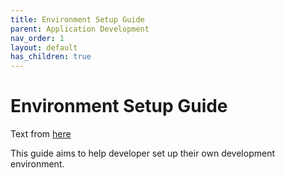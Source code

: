 ```yaml
---
title: Environment Setup Guide
parent: Application Development
nav_order: 1
layout: default
has_children: true
---
```


# Environment Setup Guide

Text from [here](https://github.com/frankplus/oh-app-development-docs/blob/master/Chapter_3/Dev%20Enviroment%20Setup%20Guide.md)  

This guide aims to help developer set up their own development environment.